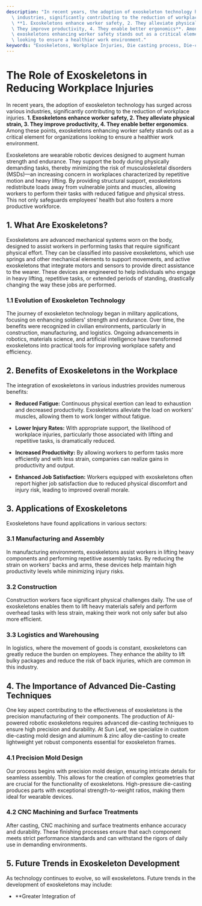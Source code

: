 ```yaml
---
description: "In recent years, the adoption of exoskeleton technology has surged across various\
  \ industries, significantly contributing to the reduction of workplace injuries.\
  \ **1. Exoskeletons enhance worker safety, 2. They alleviate physical strain, 3.\
  \ They improve productivity, 4. They enable better ergonomics**. Among these points,\
  \ exoskeletons enhancing worker safety stands out as a critical element for organizations\
  \ looking to ensure a healthier work environment."
keywords: "Exoskeletons, Workplace Injuries, Die casting process, Die-cast aluminum"
---
```

# The Role of Exoskeletons in Reducing Workplace Injuries

In recent years, the adoption of exoskeleton technology has surged across various industries, significantly contributing to the reduction of workplace injuries. **1. Exoskeletons enhance worker safety, 2. They alleviate physical strain, 3. They improve productivity, 4. They enable better ergonomics**. Among these points, exoskeletons enhancing worker safety stands out as a critical element for organizations looking to ensure a healthier work environment.

Exoskeletons are wearable robotic devices designed to augment human strength and endurance. They support the body during physically demanding tasks, thereby minimizing the risk of musculoskeletal disorders (MSDs)—an increasing concern in workplaces characterized by repetitive motion and heavy lifting. By providing structural support, exoskeletons redistribute loads away from vulnerable joints and muscles, allowing workers to perform their tasks with reduced fatigue and physical stress. This not only safeguards employees' health but also fosters a more productive workforce.

## **1. What Are Exoskeletons?**

Exoskeletons are advanced mechanical systems worn on the body, designed to assist workers in performing tasks that require significant physical effort. They can be classified into passive exoskeletons, which use springs and other mechanical elements to support movements, and active exoskeletons that integrate motors and sensors to provide direct assistance to the wearer. These devices are engineered to help individuals who engage in heavy lifting, repetitive tasks, or extended periods of standing, drastically changing the way these jobs are performed.

### **1.1 Evolution of Exoskeleton Technology**

The journey of exoskeleton technology began in military applications, focusing on enhancing soldiers' strength and endurance. Over time, the benefits were recognized in civilian environments, particularly in construction, manufacturing, and logistics. Ongoing advancements in robotics, materials science, and artificial intelligence have transformed exoskeletons into practical tools for improving workplace safety and efficiency.

## **2. Benefits of Exoskeletons in the Workplace**

The integration of exoskeletons in various industries provides numerous benefits:

- **Reduced Fatigue:** Continuous physical exertion can lead to exhaustion and decreased productivity. Exoskeletons alleviate the load on workers’ muscles, allowing them to work longer without fatigue.
  
- **Lower Injury Rates:** With appropriate support, the likelihood of workplace injuries, particularly those associated with lifting and repetitive tasks, is dramatically reduced.
  
- **Increased Productivity:** By allowing workers to perform tasks more efficiently and with less strain, companies can realize gains in productivity and output.
  
- **Enhanced Job Satisfaction:** Workers equipped with exoskeletons often report higher job satisfaction due to reduced physical discomfort and injury risk, leading to improved overall morale.

## **3. Applications of Exoskeletons**

Exoskeletons have found applications in various sectors:

### **3.1 Manufacturing and Assembly**

In manufacturing environments, exoskeletons assist workers in lifting heavy components and performing repetitive assembly tasks. By reducing the strain on workers' backs and arms, these devices help maintain high productivity levels while minimizing injury risks.

### **3.2 Construction**

Construction workers face significant physical challenges daily. The use of exoskeletons enables them to lift heavy materials safely and perform overhead tasks with less strain, making their work not only safer but also more efficient.

### **3.3 Logistics and Warehousing**

In logistics, where the movement of goods is constant, exoskeletons can greatly reduce the burden on employees. They enhance the ability to lift bulky packages and reduce the risk of back injuries, which are common in this industry.

## **4. The Importance of Advanced Die-Casting Techniques**

One key aspect contributing to the effectiveness of exoskeletons is the precision manufacturing of their components. The production of AI-powered robotic exoskeletons requires advanced die-casting techniques to ensure high precision and durability. At Sun Leaf, we specialize in custom die-casting mold design and aluminum & zinc alloy die-casting to create lightweight yet robust components essential for exoskeleton frames.

### **4.1 Precision Mold Design**

Our process begins with precision mold design, ensuring intricate details for seamless assembly. This allows for the creation of complex geometries that are crucial for the functionality of exoskeletons. High-pressure die-casting produces parts with exceptional strength-to-weight ratios, making them ideal for wearable devices.

### **4.2 CNC Machining and Surface Treatments**

After casting, CNC machining and surface treatments enhance accuracy and durability. These finishing processes ensure that each component meets strict performance standards and can withstand the rigors of daily use in demanding environments.

## **5. Future Trends in Exoskeleton Development**

As technology continues to evolve, so will exoskeletons. Future trends in the development of exoskeletons may include:

- **Greater Integration of
